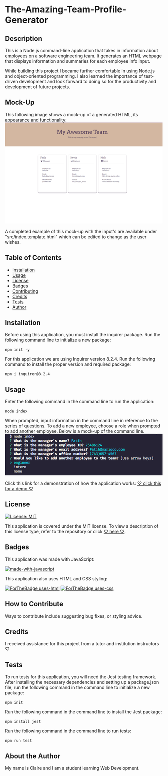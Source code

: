# The-Amazing-Team-Profile-Generator

## Description

This is a Node.js command-line application that takes in information about employees on a software engineering team. It generates an HTML webpage that displays information and summaries for each employee info input.

While building this project I became further comfortable in using Node.js and object-oriented programming. I also learned the importance of test-driven development and look forward to doing so for the productivity and development of future projects.

## Mock-Up

This following image shows a mock-up of a generated HTML, its appearance and functionality:
![HTML webpage of the Team Profile Generator titled "My Awesome Team" that features three boxes listing employees names, titles, and other key info.](./src/assets/images/mock-up-html.png)

A completed example of this mock-up with the input's are available under "src/index.template.html" which can be edited to change as the user wishes. 

## Table of Contents

- [Installation](#installation)
- [Usage](#usage)
- [License](#license)
- [Badges](#badges)
- [Contributing](#how-to-contribute)
- [Credits](#credits)
- [Tests](#tests)
- [Author](#about-the-author)

## Installation

Before using this application, you must install the inquirer package.
Run the following command line to initialize a new package:
~~~
npm init -y
~~~

For this application we are using Inquirer version 8.2.4.
Run the following command to install the proper version and required package:
~~~
npm i inquirer@8.2.4
~~~

## Usage

Enter the following command in the command line to run the application:
~~~
node index
~~~

When prompted, input information in the command line in reference to the series of questions. To add a new employee, choose a role when prompted to add another employee.
Below is a mock-up of the command line. 
![A mock-up of the command-line inputs when the command "node index" is run.](./src/assets/images/command-line%20input.png)

Click this link for a demonstration of how the application works:
[♡ click this for a demo ♡](https://app.castify.com/watch/d5c517b2-2b08-4691-8062-14a1afef7906)

## License
[![License: MIT](https://img.shields.io/badge/License-MIT-yellow.svg)](https://opensource.org/licenses/MIT)

This application is covered under the MIT license.
To view a description of this license type, refer to the repository or click [♡ here ♡](https://opensource.org/licenses/MIT).

## Badges

This application was made with JavaScript:

[![made-with-javascript](https://img.shields.io/badge/Made%20with-JavaScript-1f425f.svg)](https://www.javascript.com)

This application also uses HTML and CSS styling:

[![ForTheBadge uses-html](https://ForTheBadge.com/images/badges/uses-html.svg)](https://ForTheBadge.com)
[![ForTheBadge uses-css](https://ForTheBadge.com/images/badges/uses-css.svg)](https://ForTheBadge.com)

## How to Contribute

Ways to contribute include suggesting bug fixes, or styling advice.

## Credits

I received assistance for this project from a tutor and institution instructors ♡

## Tests

To run tests for this application, you will need the Jest testing framework.
After installing the necessary dependencies and setting up a package.json file, run the following command in the command line to initialize a new package:
~~~
npm init
~~~

Run the following command in the command line to install the Jest package:
~~~
npm install jest
~~~

Run the following command in the command line to run tests:
~~~
npm run test
~~~

## About the Author

My name is Claire and I am a student learning Web Development.